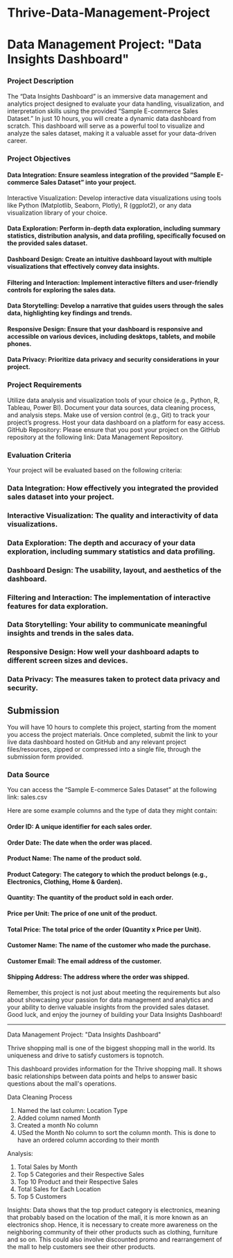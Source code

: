 # Thrive-Data-Management-Project

# **Data Management Project: "Data Insights Dashboard"**
### Project Description
The “Data Insights Dashboard” is an immersive data management and analytics project designed to evaluate your data handling, visualization, and interpretation skills using the provided “Sample E-commerce Sales Dataset.” In just 10 hours, you will create a dynamic data dashboard from scratch. This dashboard will serve as a powerful tool to visualize and analyze the sales dataset, making it a valuable asset for your data-driven career.

### Project Objectives
#### Data Integration: Ensure seamless integration of the provided “Sample E-commerce Sales Dataset” into your project.
Interactive Visualization: Develop interactive data visualizations using tools like Python (Matplotlib, Seaborn, Plotly), R (ggplot2), or any data visualization library of your choice.
#### Data Exploration: Perform in-depth data exploration, including summary statistics, distribution analysis, and data profiling, specifically focused on the provided sales dataset.
#### Dashboard Design: Create an intuitive dashboard layout with multiple visualizations that effectively convey data insights.
#### Filtering and Interaction: Implement interactive filters and user-friendly controls for exploring the sales data.
#### Data Storytelling: Develop a narrative that guides users through the sales data, highlighting key findings and trends.
#### Responsive Design: Ensure that your dashboard is responsive and accessible on various devices, including desktops, tablets, and mobile phones.
#### Data Privacy: Prioritize data privacy and security considerations in your project.

### Project Requirements
Utilize data analysis and visualization tools of your choice (e.g., Python, R, Tableau, Power BI).
Document your data sources, data cleaning process, and analysis steps.
Make use of version control (e.g., Git) to track your project’s progress.
Host your data dashboard on a platform for easy access.
GitHub Repository: Please ensure that you post your project on the GitHub repository at the following link: Data Management Repository. 

### Evaluation Criteria
Your project will be evaluated based on the following criteria:

### Data Integration: How effectively you integrated the provided sales dataset into your project.
### Interactive Visualization: The quality and interactivity of data visualizations.
### Data Exploration: The depth and accuracy of your data exploration, including summary statistics and data profiling.
### Dashboard Design: The usability, layout, and aesthetics of the dashboard.
### Filtering and Interaction: The implementation of interactive features for data exploration.
### Data Storytelling: Your ability to communicate meaningful insights and trends in the sales data.
### Responsive Design: How well your dashboard adapts to different screen sizes and devices.
### Data Privacy: The measures taken to protect data privacy and security.

## Submission
You will have 10 hours to complete this project, starting from the moment you access the project materials. Once completed, submit the link to your live data dashboard hosted on GitHub and any relevant project files/resources, zipped or compressed into a single file, through the submission form provided.

### Data Source
You can access the “Sample E-commerce Sales Dataset” at the following link: sales.csv

Here are some example columns and the type of data they might contain:

#### Order ID: A unique identifier for each sales order.
#### Order Date: The date when the order was placed.
#### Product Name: The name of the product sold.
#### Product Category: The category to which the product belongs (e.g., Electronics, Clothing, Home & Garden).
#### Quantity: The quantity of the product sold in each order.
#### Price per Unit: The price of one unit of the product.
#### Total Price: The total price of the order (Quantity x Price per Unit).
#### Customer Name: The name of the customer who made the purchase.
#### Customer Email: The email address of the customer.
#### Shipping Address: The address where the order was shipped.
Remember, this project is not just about meeting the requirements but also about showcasing your passion for data management and analytics and your ability to derive valuable insights from the provided sales dataset. Good luck, and enjoy the journey of building your Data Insights Dashboard!

-------

Data Management Project: "Data Insights Dashboard"


Thrive shopping mall is one of the biggest shopping mall in the world. Its uniqueness and drive to satisfy customers is topnotch. 

This dashboard provides information for the Thrive shopping mall. It shows basic relationships between data points and helps to answer basic questions about the mall's operations.

Data Cleaning Process
1. Named the last column: Location Type
2. Added column named Month
3. Created a month No column
4. USed the Month No column to sort the column month. This is done to have an ordered column according to their month

Analysis:

1. Total Sales by Month
2. Top 5 Categories and their Respective Sales
3. Top 10 Product and their Respective Sales
4. Total Sales for Each Location
5. Top 5 Customers


Insights:
Data shows that the top product category is electronics, meaning that probably based on the location of the mall, it is more known as an electronics shop. Hence, it is necessary to create more awareness on the neighboring community of their other products such as clothing, furniture and so on. This could also involve discounted promo and rearrangement of the mall to help customers see their other products.
